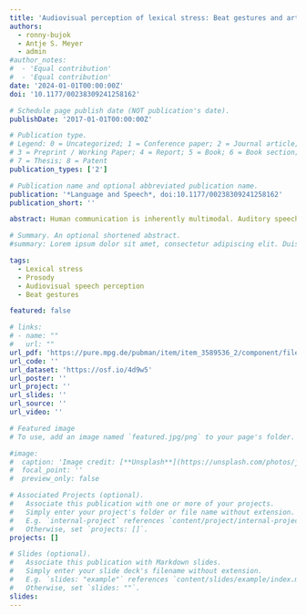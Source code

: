 ```yaml
---
title: 'Audiovisual perception of lexical stress: Beat gestures and articulatory cues'
authors:
  - ronny-bujok
  - Antje S. Meyer
  - admin
#author_notes:
#  - 'Equal contribution'
#  - 'Equal contribution'
date: '2024-01-01T00:00:00Z'
doi: '10.1177/00238309241258162'

# Schedule page publish date (NOT publication's date).
publishDate: '2017-01-01T00:00:00Z'

# Publication type.
# Legend: 0 = Uncategorized; 1 = Conference paper; 2 = Journal article;
# 3 = Preprint / Working Paper; 4 = Report; 5 = Book; 6 = Book section;
# 7 = Thesis; 8 = Patent
publication_types: ['2']

# Publication name and optional abbreviated publication name.
publication: '*Language and Speech*, doi:10.1177/00238309241258162'
publication_short: ''

abstract: Human communication is inherently multimodal. Auditory speech, but also visual cues can be used to understand another talker. Most studies of audiovisual speech perception have focused on the perception of speech segments (i.e., speech sounds). However, less is known about the influence of visual information on the perception of suprasegmental aspects of speech like lexical stress. In two experiments, we investigated the influence of different visual cues (e.g., facial articulatory cues and beat gestures) on the audiovisual perception of lexical stress. We presented auditory lexical stress continua of disyllabic Dutch stress pairs together with videos of a speaker producing stress on the first or second syllable (e.g., articulating VOORnaam or voorNAAM). Moreover, we combined and fully crossed the face of the speaker producing lexical stress on either syllable with a gesturing body producing a beat gesture on either the first or second syllable. Results showed that people successfully used visual articulatory cues to stress in muted videos. However, in audiovisual conditions, we were not able to find an effect of visual articulatory cues. In contrast, we found that the temporal alignment of beat gestures with speech robustly influenced participants' perception of lexical stress. These results highlight the importance of considering suprasegmental aspects of language in multimodal contexts. 

# Summary. An optional shortened abstract.
#summary: Lorem ipsum dolor sit amet, consectetur adipiscing elit. Duis posuere tellus ac convallis placerat. Proin tincidunt magna sed ex sollicitudin condimentum.

tags:
  - Lexical stress
  - Prosody
  - Audiovisual speech perception
  - Beat gestures

featured: false

# links:
# - name: ""
#   url: ""
url_pdf: 'https://pure.mpg.de/pubman/item/item_3589536_2/component/file_3589537/Bujok%20et%20al._2024_L%26S.docx?mode=download'
url_code: ''
url_dataset: 'https://osf.io/4d9w5'
url_poster: ''
url_project: ''
url_slides: ''
url_source: ''
url_video: ''

# Featured image
# To use, add an image named `featured.jpg/png` to your page's folder.

#image:
#  caption: 'Image credit: [**Unsplash**](https://unsplash.com/photos/jdD8gXaTZsc)'
#  focal_point: ''
#  preview_only: false

# Associated Projects (optional).
#   Associate this publication with one or more of your projects.
#   Simply enter your project's folder or file name without extension.
#   E.g. `internal-project` references `content/project/internal-project/index.md`.
#   Otherwise, set `projects: []`.
projects: []

# Slides (optional).
#   Associate this publication with Markdown slides.
#   Simply enter your slide deck's filename without extension.
#   E.g. `slides: "example"` references `content/slides/example/index.md`.
#   Otherwise, set `slides: ""`.
slides:
---
```


<!-- THIS MARKDOWN BIT IS CURRENTLY COMMENTED OUT









{{% callout note %}}
Click the _Cite_ button above to demo the feature to enable visitors to import publication metadata into their reference management software.
{{% /callout %}}

Supplementary notes can be added here, including [code and math](https://wowchemy.com/docs/content/writing-markdown-latex/).
-->
